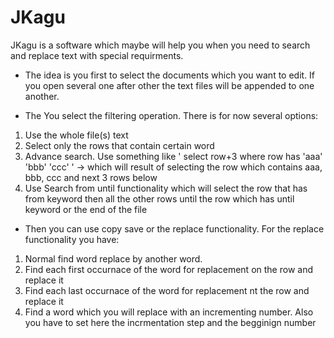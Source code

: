 # JKagu

JKagu is a software which maybe will help you when you need to search and replace text with special requirments.

- The idea is you first to select the documents which you want to edit. If you open several one after other the text files will be appended to one another.

- The You select the filtering operation. There is for now several options:
1. Use the whole file(s) text
2. Select only the rows that contain certain word
3. Advance search. Use something like  ' select row+3 where row has 'aaa' 'bbb' 'ccc' ' -> which will result of selecting the row which contains aaa, bbb, ccc and next 3 rows below
4. Use Search from until functionality which will select the row that has from keyword then all the other rows until the row which has until keyword or the end of the file

- Then you can use copy save or the replace functionality. For the replace functionality you have:
1. Normal find word replace by another word.
2. Find each first occurnace of the word for replacement on the row and replace it
3. Find each last occurnace of the word for replacement nt the row and replace it
4. Find a word which you will replace with an incrementing number. Also you have to set here the incrmentation step and the begginign number
